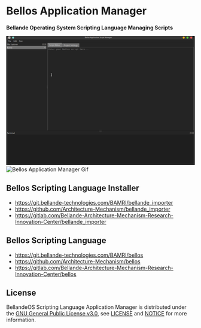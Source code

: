 # Bellos Application Manager
**Bellande Operating System Scripting Language Managing Scripts**

![Bellos Application Manager](bellos_application_manager.png)
![Bellos Application Manager Gif](bellos_application_manager-gif.gif)

## Bellos Scripting Language Installer
- https://git.bellande-technologies.com/BAMRI/bellande_importer
- https://github.com/Architecture-Mechanism/bellande_importer
- https://gitlab.com/Bellande-Architecture-Mechanism-Research-Innovation-Center/bellande_importer

## Bellos Scripting Language
- https://git.bellande-technologies.com/BAMRI/bellos
- https://github.com/Architecture-Mechanism/bellos
- https://gitlab.com/Bellande-Architecture-Mechanism-Research-Innovation-Center/bellos


## License
BellandeOS Scripting Language Application Manager is distributed under the [GNU General Public License v3.0](https://www.gnu.org/licenses/gpl-3.0.en.html), see [LICENSE](https://github.com/Application-Interoperability-Xenogen/bellos_application_manager/blob/main/LICENSE) and [NOTICE](https://github.com/Application-Interoperability-Xenogen/bellos_application_manager/blob/main/LICENSE) for more information.

